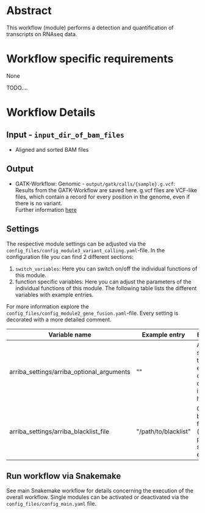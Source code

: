 # Abstract
This workflow (module) performs a detection and quantification of transcripts on RNAseq data.

# Workflow specific requirements
None

TODO....
# Workflow Details
## Input - `input_dir_of_bam_files` 
- Aligned and sorted BAM files

## Output
- GATK-Workflow: Genomic - `output/gatk/calls/{sample}.g.vcf`:\
Results from the GATK-Workflow are saved here.
g.vcf files are VCF-like files, which contain a record for every position in the genome, even if there is no variant.\
Further information [here](https://gatk.broadinstitute.org/hc/en-us/articles/360035531812-GVCF-Genomic-Variant-Call-Format)


## Settings
The respective module settings can be adjusted via the `config_files/config_module3_variant_calling.yaml`-file.
In the configuration file you can find 2 different sections: 
1. `switch_variables`: Here you can switch on/off the individual functions of this module.
2. function specific variables: Here you can adjust the parameters of the individual functions of this module.
The following table lists the different variables with example entries.

For more information explore the `config_files/config_module2_gene_fusion.yaml`-file.
Every setting is decorated with a more detailed comment.

| Variable name                             | Example entry        | Explanation                                                                |
|-------------------------------------------|----------------------|----------------------------------------------------------------------------|
| arriba_settings/arriba_optional_arguments | ""                   | Additional settings for the execution of arriba can be included here       |
| arriba_settings/arriba_blacklist_file     | "/path/to/blacklist" | Optional blacklist file for arriba (see previous sections for explanation) |


## Run workflow via Snakemake 
See main Snakemake workflow for details concerning the execution of the overall workflow.
Single modules can be activated or deactivated via the `config_files/config_main.yaml` file.